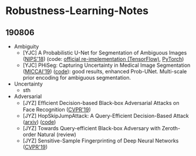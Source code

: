 ﻿# Robustness-Learning-Notes


## 190806
* Ambiguity
    - [YJC] A Probabilistic U-Net for Segmentation of Ambiguous Images ([NIPS'18](https://arxiv.org/abs/1806.05034)) (code: [official re-implementation (TensorFlow)](https://github.com/SimonKohl/probabilistic_unet), [PyTorch](https://github.com/stefanknegt/probabilistic_unet_pytorch))
    - [YJC] PHiSeg: Capturing Uncertainty in Medical Image Segmentation ([MICCAI'19](https://arxiv.org/abs/1906.04045)) ([code](https://github.com/baumgach/PHiSeg-code)): good results, enhanced Prob-UNet. Multi-scale prior encoding for ambiguous segmentation. 
* Uncertainty
    - sth
* Adversarial
    - [JYZ] Efﬁcient Decision-based Black-box Adversarial Attacks on Face Recognition ([CVPR'19](https://arxiv.org/abs/1904.04433v1))  
    - [JYZ] HopSkipJumpAttack: A Query-Efficient Decision-Based Attack ([arxiv](https://arxiv.org/abs/1904.02144)) ([code](https://github.com/Jianbo-Lab/HSJA))  
    - [JYZ] Towards Query-efficient Black-box Adversary with Zeroth-order Natural (review)  
    - [JYZ] Sensitive-Sample Fingerprinting of Deep Neural Networks ([CVPR'19](http://openaccess.thecvf.com/content_CVPR_2019/html/He_Sensitive-Sample_Fingerprinting_of_Deep_Neural_Networks_CVPR_2019_paper.html))  
